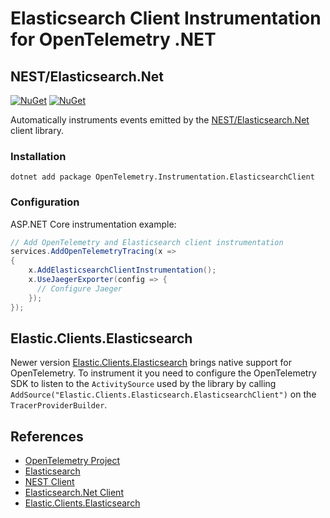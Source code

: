 # Elasticsearch Client Instrumentation for OpenTelemetry .NET

## NEST/Elasticsearch.Net

[![NuGet](https://img.shields.io/nuget/v/OpenTelemetry.Instrumentation.ElasticsearchClient.svg)](https://www.nuget.org/packages/OpenTelemetry.Instrumentation.ElasticsearchClient)
[![NuGet](https://img.shields.io/nuget/dt/OpenTelemetry.Instrumentation.ElasticsearchClient.svg)](https://www.nuget.org/packages/OpenTelemetry.Instrumentation.ElasticsearchClient)

Automatically instruments events emitted by the [NEST/Elasticsearch.Net](https://www.nuget.org/packages/NEST)
client library.

### Installation

```shell
dotnet add package OpenTelemetry.Instrumentation.ElasticsearchClient
```

### Configuration

ASP.NET Core instrumentation example:

```csharp
// Add OpenTelemetry and Elasticsearch client instrumentation
services.AddOpenTelemetryTracing(x =>
{
    x.AddElasticsearchClientInstrumentation();
    x.UseJaegerExporter(config => {
      // Configure Jaeger
    });
});
```

## Elastic.Clients.Elasticsearch

Newer version [Elastic.Clients.Elasticsearch](https://www.nuget.org/packages/Elastic.Clients.Elasticsearch)
brings native support for OpenTelemetry. To instrument it you need
to configure the OpenTelemetry SDK to listen to the `ActivitySource`
used by the library by calling `AddSource("Elastic.Clients.Elasticsearch.ElasticsearchClient")`
on the `TracerProviderBuilder`.

## References

* [OpenTelemetry Project](https://opentelemetry.io/)
* [Elasticsearch](https://www.elastic.co/)
* [NEST Client](https://www.nuget.org/packages/NEST/)
* [Elasticsearch.Net Client](https://www.nuget.org/packages/Elasticsearch.Net/)
* [Elastic.Clients.Elasticsearch](https://www.nuget.org/packages/Elastic.Clients.Elasticsearch/)
